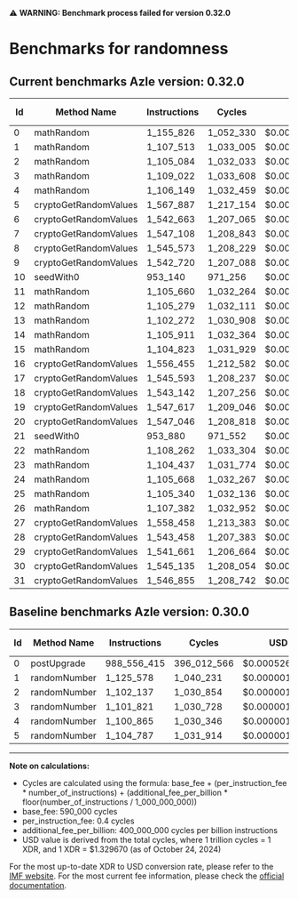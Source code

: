 ⚠️ **WARNING: Benchmark process failed for version 0.32.0**

# Benchmarks for randomness

## Current benchmarks Azle version: 0.32.0

| Id  | Method Name           | Instructions | Cycles    | USD           | USD/Million Calls | Change                                  |
| --- | --------------------- | ------------ | --------- | ------------- | ----------------- | --------------------------------------- |
| 0   | mathRandom            | 1_155_826    | 1_052_330 | $0.0000013993 | $1.39             | <font color="green">-987_400_589</font> |
| 1   | mathRandom            | 1_107_513    | 1_033_005 | $0.0000013736 | $1.37             | <font color="green">-18_065</font>      |
| 2   | mathRandom            | 1_105_084    | 1_032_033 | $0.0000013723 | $1.37             | <font color="red">+2_947</font>         |
| 3   | mathRandom            | 1_109_022    | 1_033_608 | $0.0000013744 | $1.37             | <font color="red">+7_201</font>         |
| 4   | mathRandom            | 1_106_149    | 1_032_459 | $0.0000013728 | $1.37             | <font color="red">+5_284</font>         |
| 5   | cryptoGetRandomValues | 1_567_887    | 1_217_154 | $0.0000016184 | $1.61             | <font color="red">+463_100</font>       |
| 6   | cryptoGetRandomValues | 1_542_663    | 1_207_065 | $0.0000016050 | $1.60             |                                         |
| 7   | cryptoGetRandomValues | 1_547_108    | 1_208_843 | $0.0000016074 | $1.60             |                                         |
| 8   | cryptoGetRandomValues | 1_545_573    | 1_208_229 | $0.0000016065 | $1.60             |                                         |
| 9   | cryptoGetRandomValues | 1_542_720    | 1_207_088 | $0.0000016050 | $1.60             |                                         |
| 10  | seedWith0             | 953_140      | 971_256   | $0.0000012914 | $1.29             |                                         |
| 11  | mathRandom            | 1_105_660    | 1_032_264 | $0.0000013726 | $1.37             |                                         |
| 12  | mathRandom            | 1_105_279    | 1_032_111 | $0.0000013724 | $1.37             |                                         |
| 13  | mathRandom            | 1_102_272    | 1_030_908 | $0.0000013708 | $1.37             |                                         |
| 14  | mathRandom            | 1_105_911    | 1_032_364 | $0.0000013727 | $1.37             |                                         |
| 15  | mathRandom            | 1_104_823    | 1_031_929 | $0.0000013721 | $1.37             |                                         |
| 16  | cryptoGetRandomValues | 1_556_455    | 1_212_582 | $0.0000016123 | $1.61             |                                         |
| 17  | cryptoGetRandomValues | 1_545_593    | 1_208_237 | $0.0000016066 | $1.60             |                                         |
| 18  | cryptoGetRandomValues | 1_543_142    | 1_207_256 | $0.0000016053 | $1.60             |                                         |
| 19  | cryptoGetRandomValues | 1_547_617    | 1_209_046 | $0.0000016076 | $1.60             |                                         |
| 20  | cryptoGetRandomValues | 1_547_046    | 1_208_818 | $0.0000016073 | $1.60             |                                         |
| 21  | seedWith0             | 953_880      | 971_552   | $0.0000012918 | $1.29             |                                         |
| 22  | mathRandom            | 1_108_262    | 1_033_304 | $0.0000013740 | $1.37             |                                         |
| 23  | mathRandom            | 1_104_437    | 1_031_774 | $0.0000013719 | $1.37             |                                         |
| 24  | mathRandom            | 1_105_668    | 1_032_267 | $0.0000013726 | $1.37             |                                         |
| 25  | mathRandom            | 1_105_340    | 1_032_136 | $0.0000013724 | $1.37             |                                         |
| 26  | mathRandom            | 1_107_382    | 1_032_952 | $0.0000013735 | $1.37             |                                         |
| 27  | cryptoGetRandomValues | 1_558_458    | 1_213_383 | $0.0000016134 | $1.61             |                                         |
| 28  | cryptoGetRandomValues | 1_543_458    | 1_207_383 | $0.0000016054 | $1.60             |                                         |
| 29  | cryptoGetRandomValues | 1_541_661    | 1_206_664 | $0.0000016045 | $1.60             |                                         |
| 30  | cryptoGetRandomValues | 1_545_135    | 1_208_054 | $0.0000016063 | $1.60             |                                         |
| 31  | cryptoGetRandomValues | 1_546_855    | 1_208_742 | $0.0000016072 | $1.60             |                                         |

## Baseline benchmarks Azle version: 0.30.0

| Id  | Method Name  | Instructions | Cycles      | USD           | USD/Million Calls |
| --- | ------------ | ------------ | ----------- | ------------- | ----------------- |
| 0   | postUpgrade  | 988_556_415  | 396_012_566 | $0.0005265660 | $526.56           |
| 1   | randomNumber | 1_125_578    | 1_040_231   | $0.0000013832 | $1.38             |
| 2   | randomNumber | 1_102_137    | 1_030_854   | $0.0000013707 | $1.37             |
| 3   | randomNumber | 1_101_821    | 1_030_728   | $0.0000013705 | $1.37             |
| 4   | randomNumber | 1_100_865    | 1_030_346   | $0.0000013700 | $1.37             |
| 5   | randomNumber | 1_104_787    | 1_031_914   | $0.0000013721 | $1.37             |

---

**Note on calculations:**

- Cycles are calculated using the formula: base_fee + (per_instruction_fee \* number_of_instructions) + (additional_fee_per_billion \* floor(number_of_instructions / 1_000_000_000))
- base_fee: 590_000 cycles
- per_instruction_fee: 0.4 cycles
- additional_fee_per_billion: 400_000_000 cycles per billion instructions
- USD value is derived from the total cycles, where 1 trillion cycles = 1 XDR, and 1 XDR = $1.329670 (as of October 24, 2024)

For the most up-to-date XDR to USD conversion rate, please refer to the [IMF website](https://www.imf.org/external/np/fin/data/rms_sdrv.aspx).
For the most current fee information, please check the [official documentation](https://internetcomputer.org/docs/current/developer-docs/gas-cost#execution).
